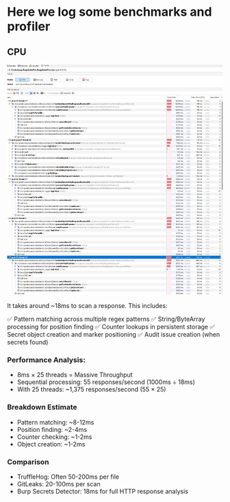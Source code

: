 # Here we log some benchmarks and profiler


## CPU

![CPU Profiling](images/cpu-profiling-1.jpg)

It takes around ~18ms to scan a response. This includes:

✅ Pattern matching across multiple regex patterns
✅ String/ByteArray processing for position finding
✅ Counter lookups in persistent storage
✅ Secret object creation and marker positioning
✅ Audit issue creation (when secrets found)

### Performance Analysis:

- 8ms × 25 threads = Massive Throughput
- Sequential processing: 55 responses/second (1000ms ÷ 18ms)
- With 25 threads: ~1,375 responses/second (55 × 25)
  
### Breakdown Estimate

- Pattern matching: ~8-12ms
- Position finding: ~2-4ms
- Counter checking: ~1-2ms
- Object creation: ~1-2ms

### Comparison

- TruffleHog: Often 50-200ms per file
- GitLeaks: 20-100ms per scan
- Burp Secrets Detector: 18ms for full HTTP response analysis

